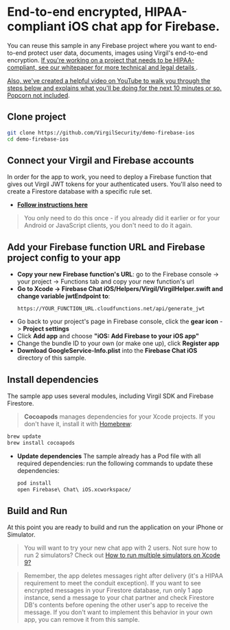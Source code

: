 # End-to-end encrypted, HIPAA-compliant iOS chat app for Firebase.
You can reuse this sample in any Firebase project where you want to end-to-end protect user data, documents, images using Virgil's end-to-end encryption. [If you're working on a project that needs to be HIPAA-compliant, see our whitepaper for more technical and legal details ](https://virgilsecurity.com/wp-content/uploads/2018/07/Firebase-HIPAA-Chat-Whitepaper-Virgil-Security.pdf).

[Also, we've created a helpful video on YouTube to walk you through the steps below and explains what you'll be doing for the next 10 minutes or so. Popcorn not included](https://www.youtube.com/watch?v=6zpzbcm_3I8).

## Clone project
```bash
git clone https://github.com/VirgilSecurity/demo-firebase-ios
cd demo-firebase-ios
```

## Connect your Virgil and Firebase accounts
In order for the app to work, you need to deploy a Firebase function that gives out Virgil JWT tokens for your authenticated users. You'll also need to create a Firestore database with a specific rule set.

* **[Follow instructions here](https://github.com/VirgilSecurity/demo-firebase-func)**

> You only need to do this once - if you already did it earlier or for your Android or JavaScript clients, you don't need to do it again.

## Add your Firebase function URL and Firebase project config to your app

* **Copy your new Firebase function's URL**: go to the Firebase console -> your project -> Functions tab and copy your new function's url
* **Go to Xcode -> Firebase Chat iOS/Helpers/Virgil/VirgilHelper.swift and change variable jwtEndpoint to**:
  ```
  https://YOUR_FUNCTION_URL.cloudfunctions.net/api/generate_jwt
  ```
* Go back to your project's page in Firebase console, click the **gear icon** -> **Project settings**
* Click **Add app** and choose **"iOS: Add Firebase to your iOS app"**
* Change the bundle ID to your own (or make one up), click **Register app**
* **Download GoogleService-Info.plist** into the **Firebase Chat iOS** directory of this sample.

## Install dependencies
The sample app uses several modules, including Virgil SDK and Firebase Firestore.

> **Cocoapods** manages dependencies for your Xcode projects. If you don't have it, install it with [Homebrew](http://brew.sh/):
   ```bash
   brew update
   brew install cocoapods
   ```

* **Update dependencies**
The sample already has a Pod file with all required dependencies: run the following commands to update these dependencies:
  ```bash 
  pod install
  open Firebase\ Chat\ iOS.xcworkspace/
  ```

## Build and Run
At this point you are ready to build and run the application on your iPhone or Simulator.

> You will want to try your new chat app with 2 users. Not sure how to run 2 simulators? Check out [How to run multiple simulators on Xcode 9?](https://stackoverflow.com/questions/44384677/how-to-run-multiple-simulators-on-xcode-9)

> Remember, the app deletes messages right after delivery (it's a HIPAA requirement to meet the conduit exception). If you want to see encrypted messages in your Firestore database, run only 1 app instance, send a message to your chat partner and check Firestore DB's contents before opening the other user's app to receive the message. If you don't want to implement this behavior in your own app, you can remove it from this sample.
